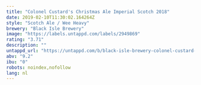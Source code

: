 ```yaml
---
title: "Colonel Custard's Christmas Ale Imperial Scotch 2018"
date: 2019-02-10T11:30:02.164264Z
style: "Scotch Ale / Wee Heavy"
brewery: "Black Isle Brewery"
image: "https://labels.untappd.com/labels/2949869"
rating: "3.71"
description: ""
untappd_url: "https://untappd.com/b/black-isle-brewery-colonel-custard-s-christmas-ale-imperial-scotch-2018/2949869"
abv: "9.2"
ibu: "0"
robots: noindex,nofollow
lang: nl
---
```

